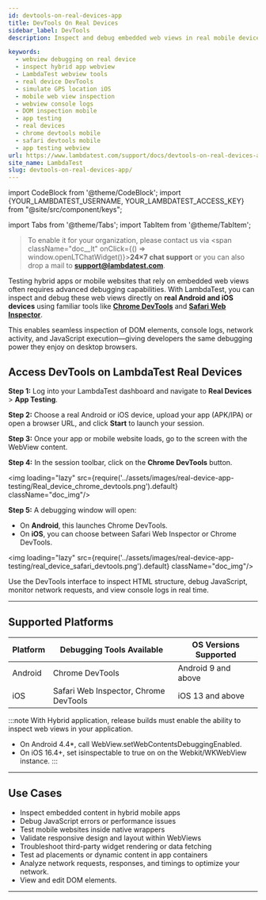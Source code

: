 ```yaml
---
id: devtools-on-real-devices-app
title: DevTools On Real Devices
sidebar_label: DevTools
description: Inspect and debug embedded web views in real mobile devices using LambdaTest's DevTools.

keywords:
  - webview debugging on real device
  - inspect hybrid app webview
  - LambdaTest webview tools
  - real device DevTools
  - simulate GPS location iOS
  - mobile web view inspection
  - webview console logs
  - DOM inspection mobile
  - app testing
  - real devices
  - chrome devtools mobile
  - safari devtools mobile
  - app testing webview
url: https://www.lambdatest.com/support/docs/devtools-on-real-devices-app/
site_name: LambdaTest
slug: devtools-on-real-devices-app/
---
```


import CodeBlock from '@theme/CodeBlock';
import {YOUR_LAMBDATEST_USERNAME, YOUR_LAMBDATEST_ACCESS_KEY} from "@site/src/component/keys";

import Tabs from '@theme/Tabs';
import TabItem from '@theme/TabItem';

<script type="application/ld+json"
      dangerouslySetInnerHTML={{ __html: JSON.stringify({
       "@context": "https://schema.org",
        "@type": "BreadcrumbList",
        "itemListElement": [{
          "@type": "ListItem",
          "position": 1,
          "name": "Home",
          "item": "https://www.lambdatest.com"
        },{
          "@type": "ListItem",
          "position": 2,
          "name": "Support",
          "item": "https://www.lambdatest.com/support/docs/"
        },{
          "@type": "ListItem",
          "position": 3,
          "name": "Screen Reader on Real Devices App",
          "item": "https://www.lambdatest.com/support/docs/devtools-on-real-devices-app/"
        }]
      })
    }}
></script>

> To enable it for your organization, please contact us via <span className="doc__lt" onClick={() => window.openLTChatWidget()}>**24×7 chat support**</span> or you can also drop a mail to **support@lambdatest.com**.<br />

Testing hybrid apps or mobile websites that rely on embedded web views often requires advanced debugging capabilities. With LambdaTest, you can inspect and debug these web views directly on **real Android and iOS devices** using familiar tools like [**Chrome DevTools**](https://developer.chrome.com/docs/devtools/) and [**Safari Web Inspector**](https://developer.apple.com/safari/tools/#current).

This enables seamless inspection of DOM elements, console logs, network activity, and JavaScript execution—giving developers the same debugging power they enjoy on desktop browsers.



## Access DevTools on LambdaTest Real Devices

**Step 1:** Log into your LambdaTest dashboard and navigate to **Real Devices** > **App Testing**.

**Step 2:** Choose a real Android or iOS device, upload your app (APK/IPA) or open a browser URL, and click **Start** to launch your session.

**Step 3:** Once your app or mobile website loads, go to the screen with the WebView content.

**Step 4:** In the session toolbar, click on the **Chrome DevTools** button.

<img loading="lazy" src={require('../assets/images/real-device-app-testing/Real_device_chrome_devtools.png').default} className="doc_img"/>

**Step 5:** A debugging window will open:
- On **Android**, this launches Chrome DevTools.
- On **iOS**, you can choose between Safari Web Inspector or Chrome DevTools.

<img loading="lazy" src={require('../assets/images/real-device-app-testing/real_device_safari_devtools.png').default} className="doc_img"/>

Use the DevTools interface to inspect HTML structure, debug JavaScript, monitor network requests, and view console logs in real time.


---
## Supported Platforms

| Platform | Debugging Tools Available | OS Versions Supported |
|----------|---------------------------|------------------------|
| Android  | Chrome DevTools           | Android 9 and above    |
| iOS      | Safari Web Inspector, Chrome DevTools | iOS 13 and above    |

:::note
With Hybrid application, release builds must enable the ability to inspect web views in your application.

- On Android 4.4*, call WebView.setWebContentsDebuggingEnabled.
- On iOS 16.4+, set isinspectable to true on on the Webkit/WKWebView instance.
::: 
---

## Use Cases 

-  Inspect embedded content in hybrid mobile apps  
-  Debug JavaScript errors or performance issues  
-  Test mobile websites inside native wrappers  
-  Validate responsive design and layout within WebViews  
-  Troubleshoot third-party widget rendering or data fetching  
-  Test ad placements or dynamic content in app containers
-  Analyze network requests, responses, and timings to optimize your network.
-  View and edit DOM elements.

---